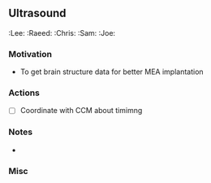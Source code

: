 ## Ultrasound
:Lee: :Raeed: :Chris: :Sam: :Joe: 

### Motivation
- To get brain structure data for better MEA implantation

### Actions
- [ ] Coordinate with CCM about timimng

### Notes
- 

### Misc

